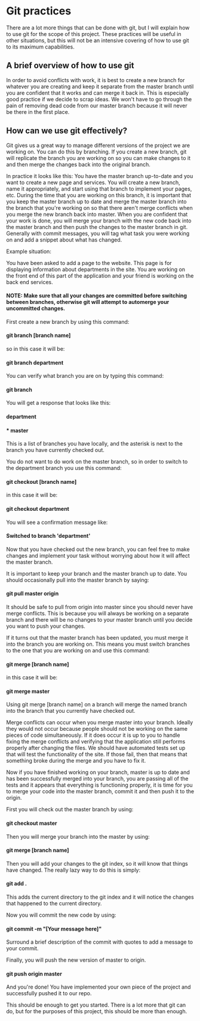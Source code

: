 # Git practices

There are a lot more things that can be done with git, but I will explain
how to use git for the scope of this project. These practices will be useful
in other situations, but this will not be an intensive covering of how to use
git to its maximum capabilities.

## A brief overview of how to use git
In order to avoid conflicts with work, it is best to create a new branch
for whatever you are creating and keep it separate from the master branch
until you are confident that it works and can merge it back in. This is
especially good practice if we decide to scrap ideas. We won't have to go
through the pain of removing dead code from our master branch because it
will never be there in the first place.

## How can we use git effectively?
Git gives us a great way to manage different versions of the project we are working on. You can do this by branching.
If you create a new branch, git will replicate the branch you are working on so you can make changes to it and then merge the changes back into the original branch.

In practice it looks like this:
You have the master branch up-to-date and you want to create a new page and services.
You will create a new branch, name it appropriately, and start using that branch
to implement your pages, etc.
During the time that you are working on this branch, it is important that you keep the master branch up to date and merge the master branch into the branch that you're working on so that there aren't merge conflicts when you merge the new branch back into master.
When you are confident that your work is done, you will merge your branch with the new code back into the master branch and then push the changes to the master branch in git.
Generally with commit messages, you will tag what task you were working on and add a snippet about what has changed.

Example situation:

You have been asked to add a page to the website. This page is for displaying information about departments in the site.
You are working on the front end of this part of the application and your friend is working on the back end services.

#### NOTE: Make sure that all your changes are committed before switching between branches, otherwise git will attempt to automerge your uncommitted changes.

First create a new branch by using this command:

#### git branch [branch name]

so in this case it will be:

#### git branch department

You can verify what branch you are on by typing this command:

#### git branch

You will get a response that looks like this:

#### department
#### \* master

This is a list of branches you have locally, and the asterisk is next to the branch you have currently checked out.

You do not want to do work on the master branch, so in order to switch to the department branch you use this command:

#### git checkout [branch name]

in this case it will be:

#### git checkout department

You will see a confirmation message like:

#### Switched to branch 'department'

Now that you have checked out the new branch, you can feel free to make changes and implement your task without worrying about how it will affect the master branch.

It is important to keep your branch and the master branch up to date. You should occasionally pull into the master branch by saying:

#### git pull master origin

It should be safe to pull from origin into master since you should never have merge conflicts.
This is because you will always be working on a separate branch and there will be no changes to your master branch until you decide you want to push your changes.

If it turns out that the master branch has been updated, you must merge it into the branch you are working on. This means you must switch branches to the one that you are working on and use this command:

#### git merge [branch name]

in this case it will be:

#### git merge master

Using git merge [branch name] on a branch will merge the named branch into the branch that you currently have checked out.

Merge conflicts can occur when you merge master into your branch.
Ideally they would not occur because people should not be working on the same pieces of code simultaneously.
If it does occur it is up to you to handle fixing the merge conflicts and verifying that the application still performs properly after changing the files.
We should have automated tests set up that will test the functionality of the site.
If those fail, then that means that something broke during the merge and you have to fix it.

Now if you have finished working on your branch, master is up to date and has been successfully merged into your branch, you are passing all of the tests and it appears that everything is functioning properly, it is time for you to merge your code into the master branch, commit it and then push it to the origin.

First you will check out the master branch by using:

#### git checkout master

Then you will merge your branch into the master by using:

#### git merge [branch name]

Then you will add your changes to the git index, so it will know that things have changed. The really lazy way to do this is simply:

#### git add .

This adds the current directory to the git index and it will notice the changes that happened to the current directory.

Now you will commit the new code by using:

#### git commit -m "[Your message here]"

Surround a brief description of the commit with quotes to add a message to your commit.

Finally, you will push the new version of master to origin.

#### git push origin master

And you're done! You have implemented your own piece of the project and successfully pushed it to our repo.

This should be enough to get you started.
There is a lot more that git can do, but for the purposes of this project, this should be more than enough.
